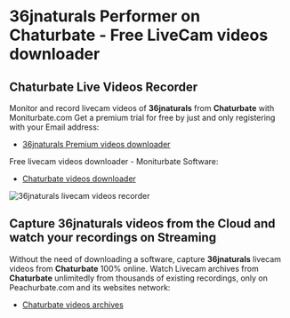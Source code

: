 # 36jnaturals Performer on Chaturbate - Free LiveCam videos downloader

## Chaturbate Live Videos Recorder

Monitor and record livecam videos of **36jnaturals** from **Chaturbate** with Moniturbate.com
Get a premium trial for free by just and only registering with your Email address:
* [36jnaturals Premium videos downloader](https://moniturbate.com/request-demo-licence-key.html)

Free livecam videos downloader - Moniturbate Software:
* [Chaturbate videos downloader](https://moniturbate.com/moniturbate-download-software.html)

![36jnaturals livecam videos recorder](https://peachurnet.com/templates/moniturbate-software.png)


## Capture 36jnaturals videos from the Cloud and watch your recordings on Streaming

Without the need of downloading a software, capture **36jnaturals** livecam videos from **Chaturbate** 100% online.
Watch Livecam archives from **Chaturbate** unlimitedly from thousands of existing recordings, only on Peachurbate.com and its websites network:
* [Chaturbate videos archives](https://peachurnet.com/)